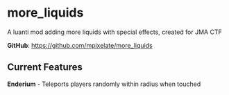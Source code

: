 # more_liquids
A luanti mod adding more liquids with special effects, created for JMA CTF

**GitHub**: https://github.com/mpixelate/more_liquids

## Current Features

**Enderium** - Teleports players randomly within radius when touched
